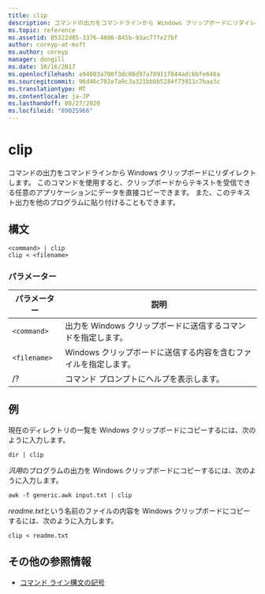 ```yaml
---
title: clip
description: コマンドの出力をコマンドラインから Windows クリップボードにリダイレクトする、clip コマンドの参照記事。
ms.topic: reference
ms.assetid: 85322d85-3376-4806-845b-93ac77fe27bf
author: coreyp-at-msft
ms.author: coreyp
manager: dongill
ms.date: 10/16/2017
ms.openlocfilehash: a94003a700f3dc08d97a78911f844adcbbfe646a
ms.sourcegitcommit: 96d46c702e7a9c3a321bbbb5284f73911c7baa3c
ms.translationtype: MT
ms.contentlocale: ja-JP
ms.lasthandoff: 08/27/2020
ms.locfileid: "89025966"
---
```

# <a name="clip"></a>clip

コマンドの出力をコマンドラインから Windows クリップボードにリダイレクトします。 このコマンドを使用すると、クリップボードからテキストを受信できる任意のアプリケーションにデータを直接コピーできます。 また、このテキスト出力を他のプログラムに貼り付けることもできます。

## <a name="syntax"></a>構文

```
<command> | clip
clip < <filename>
```

### <a name="parameters"></a>パラメーター

| パラメーター | 説明 |
| --------- | ----------- |
| `<command>` | 出力を Windows クリップボードに送信するコマンドを指定します。 |
| `<filename>` | Windows クリップボードに送信する内容を含むファイルを指定します。 |
| /? | コマンド プロンプトにヘルプを表示します。 |

## <a name="examples"></a>例

現在のディレクトリの一覧を Windows クリップボードにコピーするには、次のように入力します。

```
dir | clip
```

*汎用*のプログラムの出力を Windows クリップボードにコピーするには、次のように入力します。

```
awk -f generic.awk input.txt | clip
```

*readme.txt*という名前のファイルの内容を Windows クリップボードにコピーするには、次のように入力します。

```
clip < readme.txt
```

## <a name="additional-references"></a>その他の参照情報

- [コマンド ライン構文の記号](command-line-syntax-key.md)